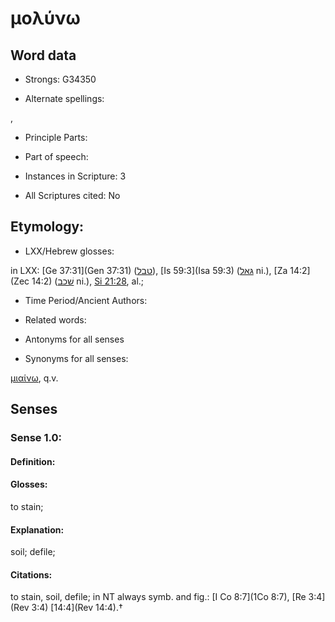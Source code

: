 # μολύνω

<!-- Status: S2=NeedsEdits -->
<!-- Lexica used for edits:   -->

## Word data

* Strongs: G34350

* Alternate spellings:

,

* Principle Parts: 


* Part of speech: 


* Instances in Scripture: 3

* All Scriptures cited: No

## Etymology: 


* LXX/Hebrew glosses: 

in LXX: [Ge 37:31](Gen 37:31) ([טבל](//en-uhl/H2881)), [Is 59:3](Isa 59:3) ([גּאל](//en-uhl/H1351) ni.), [Za 14:2](Zec 14:2) ([שׁכב](//en-uhl/H7901) ni.), [Si 21:28](Sir.21.28), al.;

* Time Period/Ancient Authors: 


* Related words: 

* Antonyms for all senses

* Synonyms for all senses: 

 [μιαίνω](../G33920/01.md), q.v.

## Senses 


### Sense  1.0: 

#### Definition: 

#### Glosses: 

to stain; 

#### Explanation: 

soil; 
defile; 

#### Citations: 

to stain, soil, defile; in NT always symb. and fig.: [I Co 8:7](1Co 8:7), [Re 3:4](Rev 3:4) [14:4](Rev 14:4).†
